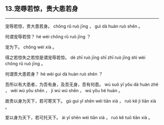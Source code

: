 ## 13.宠辱若惊，贵大患若身
---


<ruby><rbc><rb> 宠辱若惊，贵大患若身。 </rb></rbc>
  <rtc><rt> chǒng  rǔ  ruò  jīng ， guì  dà  huàn  ruò  shēn 。</rt></rtc>
</ruby>

<ruby><rbc><rb> 何谓宠辱若惊？ </rb></rbc>
  <rtc><rt> hé  wèi  chǒng  rǔ  ruò  jīng ？</rt></rtc>
</ruby>

<ruby><rbc><rb> 宠为下。 </rb></rbc>
  <rtc><rt> chǒng  wéi  xià 。</rt></rtc>
</ruby>

<ruby><rbc><rb> 得之若惊失之若惊是谓宠辱若惊。 </rb></rbc>
  <rtc><rt> dé  zhī  ruò  jīng  shī  zhī  ruò  jīng  shì  wèi  chǒng  rǔ  ruò  jīng 。</rt></rtc>
</ruby>

<ruby><rbc><rb> 何谓贵大患若身？ </rb></rbc>
  <rtc><rt> hé  wèi  guì  dà  huàn  ruò  shēn ？</rt></rtc>
</ruby>

<ruby><rbc><rb> 吾所以有大患者，为吾有身，及吾无身，吾有何患。 </rb></rbc>
  <rtc><rt> wú  suǒ  yǐ  yǒu  dà  huàn  zhě ， wèi  wú  yǒu  shēn ， jí  wú  wú  shēn ， wú  yǒu  hé  huàn 。</rt></rtc>
</ruby>

<ruby><rbc><rb> 故贵以身为天下，若可寄天下。 </rb></rbc>
  <rtc><rt> gù  guì  yǐ  shēn  wéi  tiān  xià ， ruò  kě  jì  tiān  xià 。</rt></rtc>
</ruby>

<ruby><rbc><rb> 爱以身为天下，若可托天下。 </rb></rbc>
  <rtc><rt> ài  yǐ  shēn  wéi  tiān  xià ， ruò  kě  tuō  tiān  xià 。</rt></rtc>
</ruby>

<ruby><rbc><rb>  </rb></rbc>
  <rtc><rt></rt></rtc>
</ruby>

